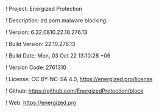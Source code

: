! Project: Energized Protection

! Description: ad.porn.malware blocking.

! Version: 6.32.0810.22.10.276.13

! Build Version: 22.10.276.13

! Build Date: Mon, 03 Oct 22 13:10:28 +06

! Version Code: 2761310

! License: CC BY-NC-SA 4.0, https://energized.pro/license

! Github: https://github.com/EnergizedProtection/block

! Web: https://energized.pro
